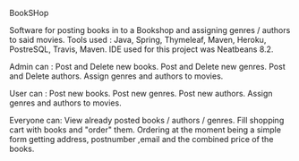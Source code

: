 BookSHop

Software for posting books in to a Bookshop and assigning genres / authors to said movies.
Tools used : Java, Spring, Thymeleaf, Maven, Heroku, PostreSQL, Travis, Maven.
IDE used for this project was Neatbeans 8.2. 

Admin can : 
Post and Delete new books.
Post and Delete new genres.
Post and Delete authors.
Assign genres and authors to movies.

User can :
Post new books.
Post new genres.
Post new authors.
Assign genres and authors to movies.

Everyone can:
View already posted books / authors / genres.
Fill shopping cart with books and "order" them. 
Ordering at the moment being a simple form getting address, postnumber
,email and the combined price of the books.



